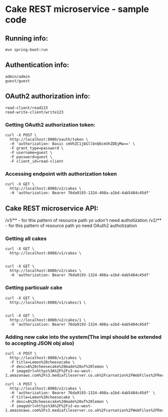 # Cake REST microservice - sample code

## Running info:

```
mvn spring-boot:run
```

## Authentication info:

```
admin/admin
guest/guest
```

## OAuth2 authorization info:

```
read-client/read123
read-write-client/write123
```

### Getting OAuth2 authorization token:

```
curl -X POST \
  http://localhost:8000/oauth/token \
  -H 'authorization: Basic cmVhZC1jbGllbnQ6cmVhZDEyMw==' \
  -F grant_type=password \
  -F username=guest \
  -F password=guest \
  -F client_id=read-client
```

### Accessing endpoint with authorization token

```
curl -X GET \
  http://localhost:8000/v2/cakes \
  -H 'authorization: Bearer 76da9193-1324-408a-a1bd-4ab5484c45df'
```



## Cake REST microservice API:

/v1/** - for this pattern of resource path yo udon't need authotization
/v2/** - for this pattern of resource path yo need OAuth2 authotization

### Getting all cakes

```
curl -X GET \
  http://localhost:8000/v1/cakes \


curl -X GET \
  http://localhost:8000/v2/cakes \
  -H 'authorization: Bearer 76da9193-1324-408a-a1bd-4ab5484c45df'
```

### Getting particualr cake

```
curl -X GET \
  http://localhost:8000/v1/cakes/1 \


curl -X GET \
  http://localhost:8000/v2/cakes/1 \
  -H 'authorization: Bearer 76da9193-1324-408a-a1bd-4ab5484c45df'
```

### Adding new cake into the system(The impl should be extended to accepting JSON obj also)

```
curl -X POST \
  http://localhost:8000/v1/cakes \
  -F title=Lemon%20cheesecake \
  -F desc=A%20cheesecake%20made%20of%20lemon \
  -F imageUrl=https%3A%2F%2Fs3-eu-west-1.amazonaws.com%2Fs3.mediafileserver.co.uk%2Fcarnation%2FWebFiles%2FRecipeImages%2Flemoncheesecake_lg.jpg

curl -X POST \
  http://localhost:8000/v2/cakes \
  -H 'authorization: Bearer 76da9193-1324-408a-a1bd-4ab5484c45df' \
  -F title=Lemon%20cheesecake \
  -F desc=A%20cheesecake%20made%20of%20lemon \
  -F imageUrl=https%3A%2F%2Fs3-eu-west-1.amazonaws.com%2Fs3.mediafileserver.co.uk%2Fcarnation%2FWebFiles%2FRecipeImages%2Flemoncheesecake_lg.jpg
```
